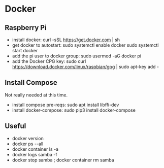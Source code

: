 # Docker

## Raspberry Pi

* install docker:
    curl -sSL https://get.docker.com | sh
* get docker to autostart:
    sudo systemctl enable docker
    sudo systemctl start docker
* add the pi user to docker group:
    sudo usermod -aG docker pi
* add the Docker CPG key:
    sudo curl https://download.docker.com/linux/raspbian/gpg | sudo apt-key add -

## Install Compose
Not really needed at this time.
* install compose pre-reqs:
    sudo apt install libffi-dev
* install docker-compose:
    sudo pip3 install docker-compose

## Useful

* docker version
* docker ps --all
* docker container ls -a
* docker logs samba -f
* docker stop samba ; docker container rm samba

